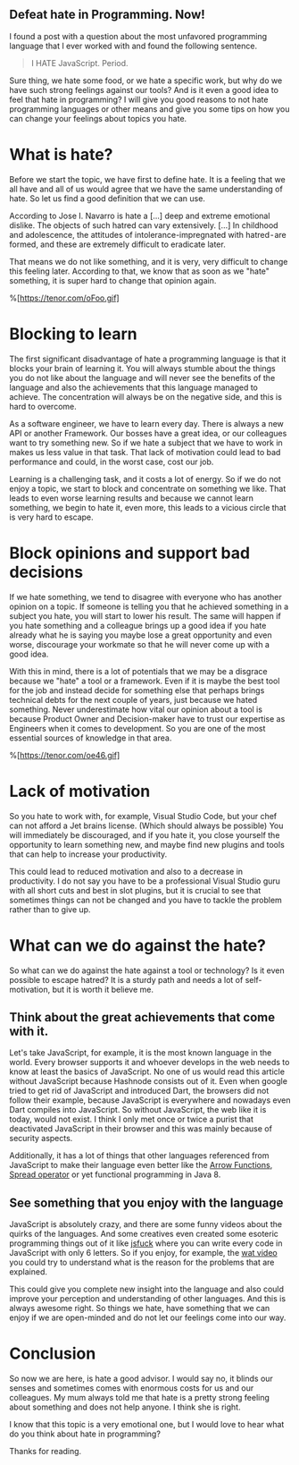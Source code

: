 ## Defeat hate in Programming. Now!

I found a post with a question about the most unfavored programming language that I ever worked with and found the following sentence.

> I HATE JavaScript. Period.

Sure thing, we hate some food, or we hate a specific work, but why do we have such strong feelings against our tools? And is it even a good idea to feel that hate in programming? I will give you good reasons to not hate programming languages or other means and give you some tips on how you can change your feelings about topics you hate.

# What is hate?
Before we start the topic, we have first to define hate. It is a feeling that we all have and all of us would agree that we have the same understanding of hate. So let us find a good definition that we can use.

According to Jose I. Navarro is hate a […] deep and extreme emotional dislike. The objects of such hatred can vary extensively. […] In childhood and adolescence, the attitudes of intolerance-impregnated with hatred - are formed, and these are extremely difficult to eradicate later.

That means we do not like something, and it is very, very difficult to change this feeling later. According to that, we know that as soon as we "hate" something, it is super hard to change that opinion again. 

%[https://tenor.com/oFoo.gif]

# Blocking to learn
The first significant disadvantage of hate a programming language is that it blocks your brain of learning it. You will always stumble about the things you do not like about the language and will never see the benefits of the language and also the achievements that this language managed to achieve. The concentration will always be on the negative side, and this is hard to overcome. 

As a software engineer, we have to learn every day. There is always a new API or another Framework. Our bosses have a great idea, or our colleagues want to try something new. So if we hate a subject that we have to work in makes us less value in that task. That lack of motivation could lead to bad performance and could, in the worst case, cost our job.

Learning is a challenging task, and it costs a lot of energy. So if we do not enjoy a topic, we start to block and concentrate on something we like. That leads to even worse learning results and because we cannot learn something, we begin to hate it, even more, this leads to a vicious circle that is very hard to escape.

# Block opinions and support bad decisions
If we hate something, we tend to disagree with everyone who has another opinion on a topic. If someone is telling you that he achieved something in a subject you hate, you will start to lower his result. The same will happen if you hate something and a colleague brings up a good idea if you hate already what he is saying you maybe lose a great opportunity and even worse, discourage your workmate so that he will never come up with a good idea.

With this in mind, there is a lot of potentials that we may be a disgrace because we "hate" a tool or a framework. Even if it is maybe the best tool for the job and instead decide for something else that perhaps brings technical debts for the next couple of years, just because we hated something. Never underestimate how vital our opinion about a tool is because Product Owner and Decision-maker have to trust our expertise as Engineers when it comes to development. So you are one of the most essential sources of knowledge in that area.

%[https://tenor.com/oe46.gif]

# Lack of motivation
So you hate to work with, for example, Visual Studio Code, but your chef can not afford a Jet brains license. (Which should always be possible) You will immediately be discouraged, and if you hate it, you close yourself the opportunity to learn something new, and maybe find new plugins and tools that can help to increase your productivity. 

This could lead to reduced motivation and also to a decrease in productivity. I do not say you have to be a professional Visual Studio guru with all short cuts and best in slot plugins, but it is crucial to see that sometimes things can not be changed and you have to tackle the problem rather than to give up. 

# What can we do against the hate?
So what can we do against the hate against a tool or technology? Is it even possible to escape hatred? It is a sturdy path and needs a lot of self-motivation, but it is worth it believe me.

## Think about the great achievements that come with it.
Let's take JavaScript, for example, it is the most known language in the world. Every browser supports it and whoever develops in the web needs to know at least the basics of JavaScript. No one of us would read this article without JavaScript because Hashnode consists out of it.
Even when google tried to get rid of JavaScript and introduced Dart, the browsers did not follow their example, because JavaScript is everywhere and nowadays even Dart compiles into JavaScript. So without JavaScript, the web like it is today, would not exist. I think I only met once or twice a purist that deactivated JavaScript in their browser and this was mainly because of security aspects.

Additionally, it has a lot of things that other languages referenced from JavaScript to make their language even better like the  [Arrow Functions](https://www.sitepoint.com/es6-arrow-functions-new-fat-concise-syntax-javascript/),  [Spread operator](https://developer.mozilla.org/en-US/docs/Web/JavaScript/Reference/Operators/Spread_syntax)  or yet functional programming in Java 8.

## See something that you enjoy with the language
JavaScript is absolutely crazy, and there are some funny videos about the quirks of the languages. And some creatives even created some esoteric programming things out of it like  [jsfuck](http://www.jsfuck.com/)  where you can write every code in JavaScript with only 6 letters. So if you enjoy, for example, the  [wat video](https://www.destroyallsoftware.com/talks/wat)  you could try to understand what is the reason for the problems that are explained.

This could give you complete new insight into the language and also could improve your perception and understanding of other languages. And this is always awesome right. So things we hate, have something that we can enjoy if we are open-minded and do not let our feelings come into our way.

# Conclusion
So now we are here, is hate a good advisor. I would say no, it blinds our senses and sometimes comes with enormous costs for us and our colleagues. My mum always told me that hate is a pretty strong feeling about something and does not help anyone. I think she is right. 

I know that this topic is a very emotional one, but I would love to hear what do you think about hate in programming?

Thanks for reading.